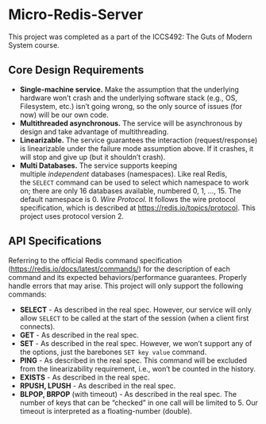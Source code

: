 # Micro-Redis-Server
This project was completed as a part of the ICCS492: The Guts of Modern System course.

## Core Design Requirements
- **Single-machine service.** Make the assumption that the underlying hardware won’t crash and the underlying software stack (e.g., OS, Filesystem, etc.) isn’t going wrong, so the only source of issues (for now) will be our own code.
- **Multithreaded asynchronous.** The service will be asynchronous by design and take advantage of multithreading.
- **Linearizable.** The service guarantees the interaction (request/response) is linearizable under the failure mode assumption above. If it crashes, it will stop and give up (but it shouldn’t crash).
- **Multi Databases.** The service supports keeping multiple *independent* databases (namespaces). Like real Redis, the `SELECT` command can be used to select which namespace to work on; there are only 16 databases available, numbered 0, 1, …, 15. The default namespace is 0.
*Wire Protocol*. It follows the wire protocol specification, which is described at https://redis.io/topics/protocol. This project uses protocol version 2.

## API Specifications
Referring to the official Redis command specification (https://redis.io/docs/latest/commands/) for the description of each command and its expected behaviors/performance guarantees. Properly handle errors that may arise. This project will only support the following commands:
- **SELECT** - As described in the real spec. However, our service will only allow `SELECT` to be called at the start of the session (when a client first connects).
- **GET** - As described in the real spec.
- **SET** - As described in the real spec. However, we won’t support any of the options, just the barebones `SET key value` command.
- **PING** - As described in the real spec. This command will be excluded from the linearizability requirement, i.e., won’t be counted in the history.
- **EXISTS** - As described in the real spec.
- **RPUSH, LPUSH** - As described in the real spec.
- **BLPOP, BRPOP** (with timeout) - As described in the real spec. The number of keys that can be “checked” in one call will be limited to 5. Our timeout is interpreted as a floating-number (double).
